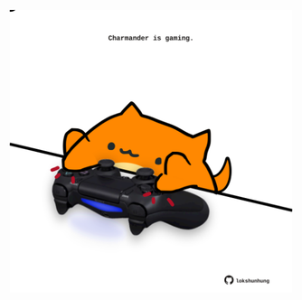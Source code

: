 <!-- built at 13/12/2021, 11:01:40 UTC -->
<p align="center">
  <img width="500" height="500" src="./ReadmeImage.svg">
</p>
